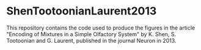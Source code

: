 ShenTootoonianLaurent2013
=========================

This repository contains the code used to produce the figures in the article "Encoding of Mixtures in a Simple Olfactory System" by K. Shen, S. Tootoonian and G. Laurent, published in the journal Neuron in 2013.
